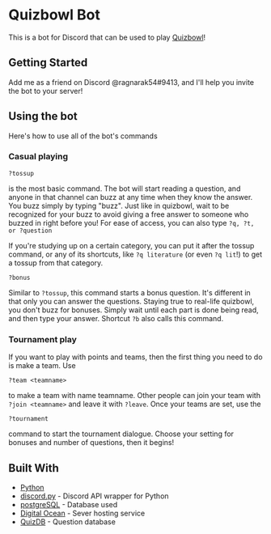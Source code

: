 # Quizbowl Bot

This is a bot for Discord that can be used to play [Quizbowl](https://www.naqt.com/about/quiz-bowl.html)!

## Getting Started

Add me as a friend on Discord @ragnarak54#9413, and I'll help you invite the bot to your server!

## Using the bot

Here's how to use all of the bot's commands

### Casual playing

```
?tossup
```

is the most basic command. The bot will start reading a question, and anyone in that channel can buzz at any time when they know the answer. You buzz simply by typing "buzz". Just like in quizbowl, wait to be recognized for your buzz to avoid giving a free answer to someone who buzzed in right before you! For ease of access, you can also type `?q, ?t, or ?question`

If you're studying up on a certain category, you can put it after the tossup command, or any of its shortcuts, like `?q literature` (or even `?q lit`!) to get a tossup from that category.

```
?bonus
```

Similar to `?tossup`, this command starts a bonus question. It's different in that only you can answer the questions. Staying true to real-life quizbowl, you don't buzz for bonuses. Simply wait until each part is done being read, and then type your answer. Shortcut `?b` also calls this command.

### Tournament play

If you want to play with points and teams, then the first thing you need to do is make a team. Use

```
?team <teamname>
```

to make a team with name teamname. Other people can join your team with `?join <teamname>` and leave it with `?leave`.
Once your teams are set, use the 

```
?tournament
```

command to start the tournament dialogue. Choose your setting for bonuses and number of questions, then it begins!


## Built With

* [Python](https://www.python.org/)
* [discord.py](https://github.com/Rapptz/discord.py) - Discord API wrapper for Python
* [postgreSQL](https://www.postgresql.org/) - Database used
* [Digital Ocean](https://www.digitalocean.com/) - Sever hosting service
* [QuizDB](https://quizdb.org) - Question database

